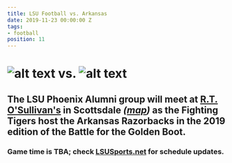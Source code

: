 ```yaml
---
title: LSU Football vs. Arkansas
date: 2019-11-23 00:00:00 Z
tags:
- football
position: 11
---
```


# ![alt text](https://lsu-phoenix-alumni.github.io/assets/img/ArkansasRazorbacks.png "Arkansas Razorbacks") vs. ![alt text](https://lsu-phoenix-alumni.github.io/assets/img/LSUTigers.png "LSU Fighting Tigers")

## The LSU Phoenix Alumni group will meet at **[R.T. O'Sullivan's](https://scottsdale.rtosullivans.com/ "RTO Scottsdale website") in Scottsdale**  *([map](https://goo.gl/maps/3MjPdBhDfGWxt53HA "Google Maps: RTO Scottsdale"))*  as the Fighting Tigers host the Arkansas Razorbacks in the 2019 edition of the **Battle for the Golden Boot.** 

### Game time is TBA; check [LSUSports.net](http://www.lsusports.net/SportSelect.dbml?SPID=2164&SPSID=27811&DB_OEM_ID=5200&_ga=2.61742444.1994479276.1565745145-1475237789.1565745143) for schedule updates.